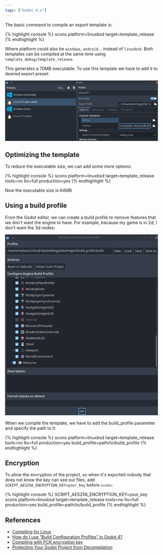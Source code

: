 ```yaml
---
tags: ["Godot 4.x"]
---
```


The basic command to compile an export template is:

{% highlight console %}
scons platform=linuxbsd target=template_release
{% endhighlight %}

Where platform could also be `windows`, `android`... instead of `linuxbsd`. Both templates can be compiled at the same time using `template_debug/template_release`.

<!--more-->

This generates a 70MB executable. To use this template we have to add it to desired export preset:

![Add template to export preset](/assets/images/godot/compile_godot_export_templates/adding_template_to_export_preset.png)


## Optimizing the template

To reduce the executable size, we can add some more options:

{% highlight console %}
scons platform=linuxbsd target=template_release tools=no lto=full production=yes
{% endhighlight %}

Now the executable size is 64MB


## Using a build profile

From the Godot editor, we can create a build profile to remove features that we don't want the engine to have. For example, because my game is in 2d, I don't want the 3d nodes:

![Creating build profile](/assets/images/godot/compile_godot_export_templates/creating_build_profile.png)

When we compile the template, we have to add the build_profile parameter and specify the path to it:

{% highlight console %}
scons platform=linuxbsd target=template_release tools=no lto=full production=yes build_profile=path/to/build_profile
{% endhighlight %}


## Encryption

To allow the encryption of the project, so when it's exported nobody that does not know the key can see our files, add `SCRIPT_AES256_ENCRYPTION_KEY=your_key` before `scons`:

{% highlight console %}
SCRIPT_AES256_ENCRYPTION_KEY=your_key scons platform=linuxbsd target=template_release tools=no lto=full production=yes build_profile=path/to/build_profile
{% endhighlight %}


## References
- [Compiling for Linux](https://docs.godotengine.org/en/4.2/contributing/development/compiling/compiling_for_linuxbsd.html)
- [How do I use “Build Configuration Profiles” in Godot 4?](https://forum.godotengine.org/t/how-do-i-use-build-configuration-profiles-in-godot-4/2671)
- [Compiling with PCK encryption key](https://docs.godotengine.org/en/4.2/contributing/development/compiling/compiling_with_script_encryption_key.html)
- [Protecting Your Godot Project from Decompilation](https://godot.community/topic/35/protecting-your-godot-project-from-decompilation)